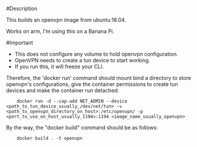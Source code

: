 #Description

This builds an openvpn image from ubuntu:18.04.

Works on arm, I'm using this on a Banana Pi.

#Important

- This does not configure any volume to hold openvpn configuration.
- OpenVPN needs to create a tun device to start working.
- If you run this, it will freeze your CLI.

Therefore, the 'docker run' command should mount bind a directory to store openvpn's configurations, give the container permissions to create tun devices and make the container run detached:

```
    docker run -d --cap-add NET_ADMIN --device <path_to_tun_device_usually_/dev/net/tun> -v <path_to_openvpn_directory_on_host>:/etc/openvpn/ -p <port_to_use_on_host_usually_1194>:1194 <image_name_usually_openvpn>
```

By the way, the "docker build" command should be as follows:

```
    docker build . -t openvpn
```
